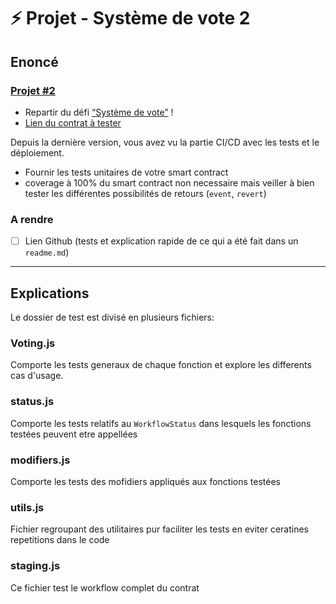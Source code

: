 # ⚡️ Projet - Système de vote 2

## Enoncé

### [Projet #2](https://formation.alyra.fr/products/developpeur-blockchain/categories/2149101531)

* Repartir du défi [“Système de vote”](https://formation.alyra.fr/products/developpeur-blockchain/categories/2149052575/posts/2153025072) !
* [Lien du contrat à tester](https://github.com/lecascyril/CodesRinkeby/blob/main/voting.sol)

Depuis la dernière version, vous avez vu la partie CI/CD avec les tests et le déploiement.

* Fournir les tests unitaires de votre smart contract
* coverage à 100% du smart contract non necessaire mais veiller à bien tester les différentes possibilités de retours (`event`,                                  `revert`)

### A rendre

* [ ] Lien Github (tests et explication rapide de ce qui a été fait dans un `readme.md`)

---

## Explications

Le dossier de test est divisé en plusieurs fichiers:

### Voting.js

Comporte les tests generaux de chaque fonction et explore les differents cas d'usage.

### status.js

Comporte les tests relatifs au `WorkflowStatus` dans lesquels les fonctions testées peuvent etre appellées

### modifiers.js

Comporte les tests des mofidiers appliqués aux fonctions testées

### utils.js

Fichier regroupant des utilitaires pur faciliter les tests en eviter ceratines repetitions dans le code

### staging.js

Ce fichier test le workflow complet du contrat
